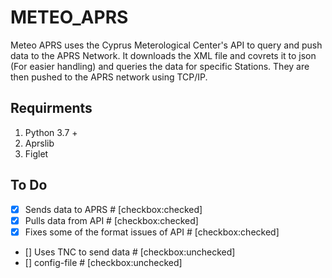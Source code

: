 # METEO_APRS

Meteo APRS uses the Cyprus Meterological Center's API to query and push data to the APRS Network.
It downloads the XML file and covrets it to json (For easier handling) and queries the data for specific 
Stations. They are then pushed to the APRS network using TCP/IP. 

## Requirments
1. Python 3.7 +
2. Aprslib
3. Figlet


## To Do

- [x] Sends data to APRS # [checkbox:checked]
- [x] Pulls data from API # [checkbox:checked]
- [x] Fixes some of the format issues of API # [checkbox:checked] 
- [] Uses TNC to send data # [checkbox:unchecked]
- [] config-file # [checkbox:unchecked]
